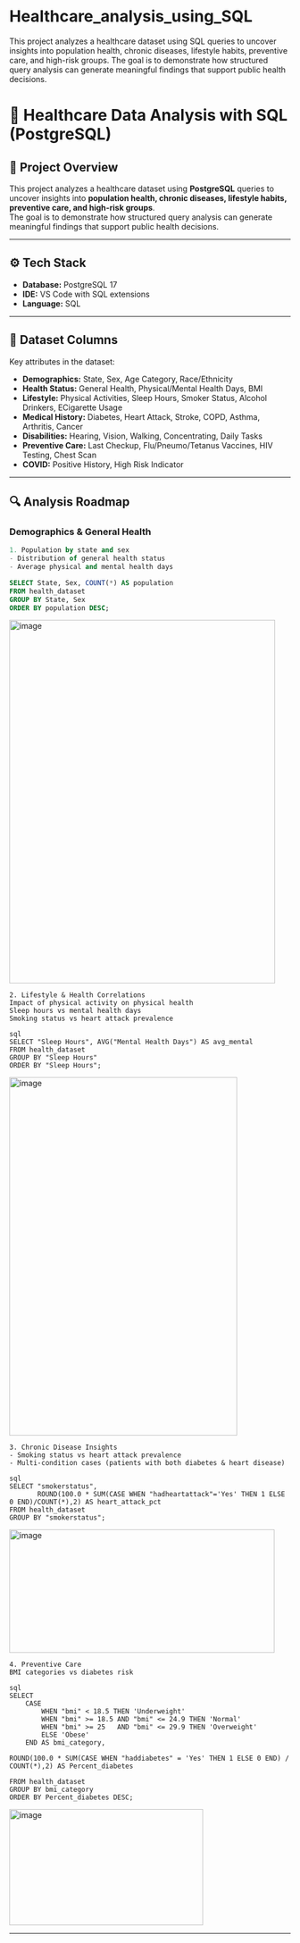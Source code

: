 # Healthcare_analysis_using_SQL
This project analyzes a healthcare dataset using SQL queries to uncover insights into population health, chronic diseases, lifestyle habits, preventive care, and high-risk groups.   The goal is to demonstrate how structured query analysis can generate meaningful findings that support public health decisions.

# 🏥 Healthcare Data Analysis with SQL (PostgreSQL)

## 📌 Project Overview
This project analyzes a healthcare dataset using **PostgreSQL** queries to uncover insights into **population health, chronic diseases, lifestyle habits, preventive care, and high-risk groups**.  
The goal is to demonstrate how structured query analysis can generate meaningful findings that support public health decisions.

---

## ⚙️ Tech Stack
- **Database:** PostgreSQL 17
- **IDE:** VS Code with SQL extensions
- **Language:** SQL

---

## 📂 Dataset Columns
Key attributes in the dataset:
- **Demographics:** State, Sex, Age Category, Race/Ethnicity  
- **Health Status:** General Health, Physical/Mental Health Days, BMI  
- **Lifestyle:** Physical Activities, Sleep Hours, Smoker Status, Alcohol Drinkers, ECigarette Usage  
- **Medical History:** Diabetes, Heart Attack, Stroke, COPD, Asthma, Arthritis, Cancer  
- **Disabilities:** Hearing, Vision, Walking, Concentrating, Daily Tasks  
- **Preventive Care:** Last Checkup, Flu/Pneumo/Tetanus Vaccines, HIV Testing, Chest Scan  
- **COVID:** Positive History, High Risk Indicator  

---

## 🔍 Analysis Roadmap

### Demographics & General Health



```sql
1. Population by state and sex  
- Distribution of general health status  
- Average physical and mental health days  

SELECT State, Sex, COUNT(*) AS population
FROM health_dataset
GROUP BY State, Sex
ORDER BY population DESC;
```
<img width="476" height="651" alt="image" src="https://github.com/user-attachments/assets/cc31ca01-5958-43b8-be32-6aa8cdcd2cf4" />


```
2. Lifestyle & Health Correlations
Impact of physical activity on physical health
Sleep hours vs mental health days
Smoking status vs heart attack prevalence

sql
SELECT "Sleep Hours", AVG("Mental Health Days") AS avg_mental
FROM health_dataset
GROUP BY "Sleep Hours"
ORDER BY "Sleep Hours";
```
<img width="408" height="642" alt="image" src="https://github.com/user-attachments/assets/35e1addb-f521-4832-81ef-ca3cf157fc46" />


```
3. Chronic Disease Insights
- Smoking status vs heart attack prevalence
- Multi-condition cases (patients with both diabetes & heart disease)

sql
SELECT "smokerstatus",
       ROUND(100.0 * SUM(CASE WHEN "hadheartattack"='Yes' THEN 1 ELSE 0 END)/COUNT(*),2) AS heart_attack_pct
FROM health_dataset
GROUP BY "smokerstatus";
```
<img width="475" height="221" alt="image" src="https://github.com/user-attachments/assets/42d980d0-b8c8-41c8-8415-e09687f20595" />

```
4. Preventive Care
BMI categories vs diabetes risk

sql
SELECT
    CASE
        WHEN "bmi" < 18.5 THEN 'Underweight'
        WHEN "bmi" >= 18.5 AND "bmi" <= 24.9 THEN 'Normal'
        WHEN "bmi" >= 25   AND "bmi" <= 29.9 THEN 'Overweight'
        ELSE 'Obese'
    END AS bmi_category,

ROUND(100.0 * SUM(CASE WHEN "haddiabetes" = 'Yes' THEN 1 ELSE 0 END) / COUNT(*),2) AS Percent_diabetes

FROM health_dataset
GROUP BY bmi_category
ORDER BY Percent_diabetes DESC;
```
<img width="347" height="208" alt="image" src="https://github.com/user-attachments/assets/eae5b461-f2e9-4170-9890-05dc9b8581b9" />




---



